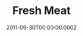 ---
title: "Fresh Meat"
year: 2011
season: 1
date: 2011-09-30T00:00:00.000Z
permalink: /almanac/tv/2011-09-30-fresh-meat/index.html
tmdbid: 40632
---